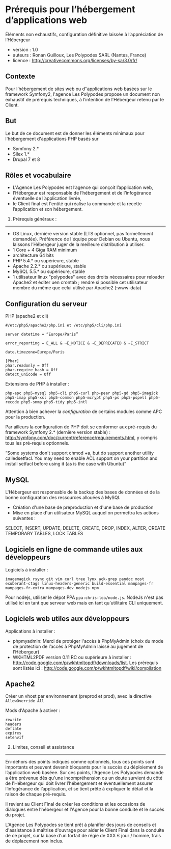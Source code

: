 Prérequis pour l’hébergement d’applications web
===============================================

Éléments non exhaustifs, configuration définitive laissée à l’appréciation de l’Hébergeur

* version : 1.0
* auteurs : Ronan Guilloux, Les Polypodes SARL (Nantes, France)
* licence : http://creativecommons.org/licenses/by-sa/3.0/fr/ 


Contexte
--------

Pour l’hébergement de sites web ou d’’applications web basées sur le framework Symfony2,
l'agence Les Polypodes propose un document non exhaustif de prérequis techniques,
à l’intention de l’Hébergeur retenu par le Client.

But
---

Le but de ce document est de donner les éléments minimaux pour l'hébergement d'applications PHP basés sur

* Symfony 2.*
* Silex 1.*
* Drupal 7 et 8


Rôles et vocabulaire 
--------------------

* L'Agence Les Polypodes est l’agence qui conçoit l’application web,
* l’Hébergeur est responsable de l’hébergement et de l’infogérance éventuelle de l’application livrée,
* le Client final est l'entité qui réalise la commande et la recette l’application et son hébergement.


1. Prérequis généraux : 
-----------------------

* OS Linux, dernière version stable (LTS optionnel, pas formellement demandée). Préférence de l'équipe pour Debian ou Ubuntu, nous laissons l’Hébergeur juger de la meilleure distribution à utiliser.
* 1 Core + 4 Giga RAM minimum
* architecture 64 bits
* PHP 5.4.* ou supérieure, stable 
* Apache 2.2.* ou supérieure, stable
* MySQL 5.5.* ou supérieure, stable
* 1 utilisateur linux "polypodes" avec des droits nécessaires pour reloader Apache2 et éditer uen crontab ; rendre si possible cet utilisateur membre du même que celui utilisé par Apache2 (:www-data)


Configuration du serveur
------------------------

PHP (apache2 et cli)

```
#/etc/php5/apache2/php.ini et /etc/php5/cli/php.ini

server datetime = “Europe/Paris”

error_reporting = E_ALL & ~E_NOTICE & ~E_DEPRECATED & ~E_STRICT

date.timezone=Europe/Paris

[Phar]
phar.readonly = Off
phar.require_hash = Off
detect_unicode = Off
```

Extensions de PHP à installer :

```
php-apc php5-mysql php5-cli php5-curl php-pear php5-gd php5-imagick php5-imap php5-xsl php5-common php5-mcrypt php5-ps php5-pspell php5-recode php5-snmp php5-tidy php5-intl
```

Attention à bien achever la *configuration* de certains modules comme APC pour la production.

Par ailleurs la configuration de PHP doit se conformer aux pré-requis du framework Symfony 2.* (dernière version stable) : http://symfony.com/doc/current/reference/requirements.html, y compris tous les pré-requis optionnels.


“Some systems don't support chmod +a, but do support another utility calledsetfacl. You may need to enable ACL support on your partition and install setfacl before using it (as is the case with Ubuntu)”

MySQL
-----

L'Hébergeur est responsable de la backup des bases de données et de la bonne configuration des ressources allouées à MySQl.

* Création d'une base de preproduction et d'une base de production
* Mise en place d'un utilisateur MySQL auquel on permettra les actions suivantes :

SELECT, INSERT, UPDATE, DELETE, CREATE, DROP, INDEX, ALTER, CREATE TEMPORARY TABLES, LOCK TABLES

Logiciels en ligne de commande utiles aux développeurs
------------------------------------------------------

Logiciels à installer :

```
imagemagick rsync git vim curl tree lynx ack-grep pandoc most exuberant-ctags linux-headers-generic build-essential manpages-fr manpages-fr-extra manpages-dev nodejs npm
```

Pour nodejs, utiliser le dépot PPA `ppa:chris-lea/node.js`. NodeJs n'est pas utilisé ici en tant que serveur web mais en tant qu'utilitaire CLI uniquement.


Logiciels web utiles aux développeurs
-------------------------------------

Applications à installer :

* phpmyadmin: Merci de protéger l'accès à PhpMyAdmin (choix du mode de protection de l’accès à PhpMyAdmin laissé au jugement de l’Hébergeur)
* WKHTML2PDF version 0.11 RC ou supérieure à installer : http://code.google.com/p/wkhtmltopdf/downloads/list. Les prérequis sont listés ici : http://code.google.com/p/wkhtmltopdf/wiki/compilation


Apache2 
-------

Créer un vhost par environnement (preprod et prod), avec la directive `AllowOverride All`

Mods d'Apache à activer :

```
rewrite
headers
deflate
expires
setenvif
```



2. Limites, conseil et assistance
---------------------------------

En-dehors des points indiqués comme optionnels, tous ces points sont importants et peuvent devenir bloquants pour le succès du déploiement de l’application web baséee. Sur ces points, l'Agence Les Polypodes demande a être prévenue dès qu'une incompréhension ou un doute survient du côté de l'Hébergeur qui doit livrer l’hébergement et éventuellement assurer l’infogérance de l’application, et se tient prête à expliquer le détail et la raison de chaque pré-requis. 

Il revient au Client Final de créer les conditions et les occasions de dialogues entre l’hébergeur et l'Agence pour la bonne conduite et le succès du projet. 

L'Agence Les Polypodes se tient prêt à planifier des jours de conseils et d'assistance à maîtrise d'ouvrage pour aider le Client Final dans la conduite de ce projet, sur la base d'un forfait de régie de XXX € jour / homme, frais de déplacement non inclus.


